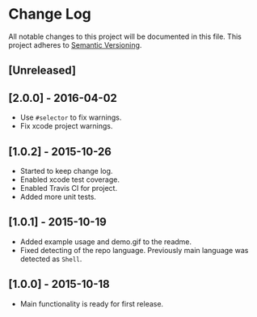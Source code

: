 # Change Log
All notable changes to this project will be documented in this file.
This project adheres to [Semantic Versioning](http://semver.org/).

## [Unreleased]

## [2.0.0] - 2016-04-02
- Use `#selector` to fix warnings.
- Fix xcode project warnings.

## [1.0.2] - 2015-10-26
- Started to keep change log.
- Enabled xcode test coverage.
- Enabled Travis CI for project.
- Added more unit tests.

## [1.0.1] - 2015-10-19
- Added example usage and demo.gif to the readme.
- Fixed detecting of the repo language. Previously main language was detected
as `Shell`.

## [1.0.0] - 2015-10-18
- Main functionality is ready for first release.
